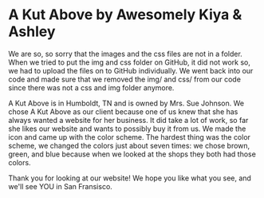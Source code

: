 # A Kut Above by Awesomely Kiya & Ashley

We are so, so sorry that the images and the css files are not in a folder. When we tried to put the img and css folder on GitHub, it did not work so, we had to upload the files on to GitHub individually. We went back into our code and made sure that we removed the img/ and css/ from our code since there was not a css and img folder anymore.

A Kut Above is in Humboldt, TN and is owned by Mrs. Sue Johnson. We chose A Kut Above as our client because one of us knew that she has always wanted a website for her business. It did take a lot of work, so far she likes our website and wants to possibly buy it from us. We made the icon and came up with the color scheme. The hardest thing was the color scheme, we changed the colors just about seven times: we chose brown, green, and blue because when we looked at the shops they both had those colors. 


Thank you for looking at our website! 
We hope you like what you see, and we'll see YOU in San Fransisco.
